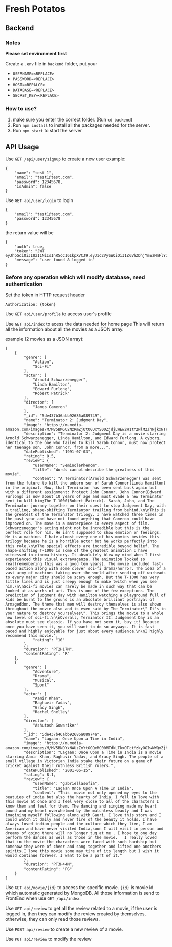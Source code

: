 # Fresh Potatos

## Backend

### Notes

**Please set environment first**

Create a `.env` file in `backend` folder, put your 

* `USERNAME=<REPLACE>`
* `PASSWORD=<REPLACE>`
* `HOST=<REPALCE>`
* `DATABASE=<REPLACE>`
* `SECRET_KEY=<REPLACE>`

### How to use?

1. make sure you enter the correct folder. (Run `cd backend`)
2. Run `npm install` to install all the packages needed for the server.
3. Run `npm start` to start the server


## API Usage

Use `GET /api/user/signup` to create a new user
example:

```JS
{
    "name": "test 1",
    "email": "test1@test.com",
    "password": 12345678,
    "isAdmin": false
}
```

Use `GET api/user/login` to login

```JS
{
    "email": "test1@test.com",
    "password": 12345678
}
```

the return value will be

```JS
{
    "auth": true,
    "token": "JWT eyJhbGciOiJIUzI1NiIsInR5cCI6IkpXVCJ9.eyJ1c2VySWQiOiI1ZGVhZDhjYmEzMmFlY2FmOTZkMTZlOWEiLCJlbWFpbCI6InRlc3QyQHRlc3QuY29tIiwiaWF0IjoxNTc1NjczNzU3LCJleHAiOjE1NzU2NzczNTd9.TcxtQ6zgAWDsmv7xLZT42ifuMWCXDUcsLqQIZ0r4flg",
    "message": "user found & logged in"
}
```

### Before any operation which will modify database, need authentication

Set the token in HTTP request header 

```
Authorization: {token}
```

Use `GET api/user/profile` to access user's profile


Use `GET api/index` to acess the data needed for home page
This will return all the information about all the movies as a JSON array.

example (2 movies as a JSON array):

```JS
[
    {
        "genre": [
            "Action",
            "Sci-Fi"
        ],
        "actor": [
            "Arnold Schwarzenegger",
            "Linda Hamilton",
            "Edward Furlong",
            "Robert Patrick"
        ],
        "director": [
            "James Cameron"
        ],
        "_id": "5de437b36abb92686a089749",
        "name": "Terminator 2: Judgment Day",
        "image": "https://m.media-amazon.com/images/M/MV5BMGU2NzRmZjUtOGUxYS00ZjdjLWEwZWItY2NlM2JhNjkxNTFmXkEyXkFqcGdeQXVyNjU0OTQ0OTY@._V1_.jpg",
        "description": "Terminator 2: Judgment Day is a movie starring Arnold Schwarzenegger, Linda Hamilton, and Edward Furlong. A cyborg, identical to the one who failed to kill Sarah Connor, must now protect her teenage son, John Connor, from a more...",
        "datePublished": "1991-07-03",
        "rating": 8.5,
        "review": {
            "userName": "SeminolePhenom",
            "title": "Words cannot describe the greatness of this movie",
            "content": "A Terminator(Arnold Schwarzenegger) was sent from the future to kill the unborn son of Sarah Connor(Linda Hamilton) in the original. Now, that Terminator has been sent back again but with a different assignment: Protect John Connor. John Connor(Edward Furlong) is now about 10 years of age and must evade a new Terminator sent to kill him;The T-1000(Robert Patrick). Sarah, John, and The Terminator journey together on their quest to stop Judgement Day, with a trailing, shape-shifting Termiantor trailing from behind.\n\nThis is the greatest of the Terminator trilogy. I have watched three times in the past year and have not found anything that Cameron could have improved on. The move is a masterpiece in every aspect of film. Schwarzenegger's acting might not be incredible but this is the perfect role for him. He isn't supposed to show emotion or feelings. He is a machine. I hate almost every one of his movies besides this trilogy because he is a horrible actor but he works perfectly into this role.\n\nThe special effects are incredible beyond belief. The shape-shifting T-1000 is some of the greatest animation I have witnessed in cinema history. It absolutely blew my mind when I first experienced this visual extravaganza. The animation looked so real(remembering this was a good ten years). The movie included fast-paced action along with some clever sci-fi drama/horror. The idea of a vast army of machines taking over the world after sending off warheads to every major city should be scary enough. But the T-1000 has very little lines and is just creepy enough to make twitch when you see him.\n\nSci-fi movies can rarely be made in such way that can be looked at as works of art. This is one of the few exceptions. The prediction of judgment day with Hamilton watching a playground full of kids be burnt to the ground is an absolute brilliant portrayal of Armageddon. The theme that men will destroy themselves is also shown throughout the movie also and is even said by The Terminator\" It's in your nature to destroy yourselves\". This brings the movie to a whole new level of sci-fi.\n\nOverall, Termiantor II: Judgement Day is an absolute must see classic. If you have not seen it, buy it! Because once you have seen it, you will want to do so anyways. It is fast paced and highly enjoyable for just about every audience.\n\nI highly recommend this movie.",
            "rating": "10"
        },
        "duration": "PT2H17M",
        "contentRating": "R"
    },
    {
        "genre": [
            "Adventure",
            "Drama",
            "Musical",
            "Sport"
        ],
        "actor": [
            "Aamir Khan",
            "Raghuvir Yadav",
            "Gracy Singh",
            "Rachel Shelley"
        ],
        "director": [
            "Ashutosh Gowariker"
        ],
        "_id": "5de437b46abb92686a08974a",
        "name": "Lagaan: Once Upon a Time in India",
        "image": "https://m.media-amazon.com/images/M/MV5BNDYxNWUzZmYtOGQxMC00MTdkLTkxOTctYzkyOGIwNWQxZjhmXkEyXkFqcGdeQXVyNjU0OTQ0OTY@._V1_.jpg",
        "description": "Lagaan: Once Upon a Time in India is a movie starring Aamir Khan, Raghuvir Yadav, and Gracy Singh. The people of a small village in Victorian India stake their future on a game of cricket against their ruthless British rulers.",
        "datePublished": "2001-06-15",
        "rating": 8.1,
        "review": {
            "userName": "gabriellasofia",
            "title": "Lagaan Once Upon A Time In India",
            "content": "This  movie not only opened my eyes to the beatuies of india but also the hearts of India. I fell in love with this movie at once and I feel very close to all of the characters I know them and feel for them. The dancing and singing made my heart pound and my heart overwhelmed by the matchless beauty and I was imagining myself following along with Gauri. I love this story and I could watch it daily and never tire of the beauty it holds. I have always loved indian people and the culture which they live, I am American and have never visited India,soon I will visit in person and dreams of going there will no longer tug at me . I hope to one day perform the dances as well as those in the movie.   I really loved that in the movie the characters were faced with such hardship but somehow they were of cheer and sang together and lifted one anothers spirits.I love this movie some may tire of its length but I wish it would continue forever. I want to be a part of it."
        },
        "duration": "PT3H44M",
        "contentRating": "PG"
    }
]

```

Use `GET api/movie/{id}` to access the specific movie.
`{id}` is movie id which automatic generated by MongoDB. All those information is send to FrontEnd when use `GET /api/index`.

Use `GET api/review` to get all the review related to a movie, if the user is logged in, then they can modify the review created by themselves, otherwise, they can only read those reviews.

Use `POST api/review` to create a new review of a movie.

Use `PUT api/review` to modify the review